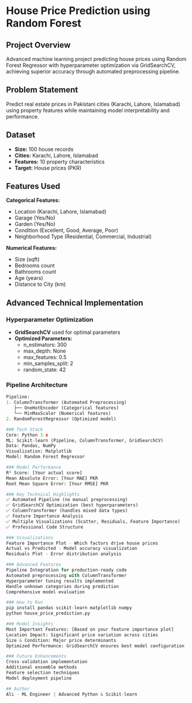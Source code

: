 # House Price Prediction using Random Forest

## Project Overview
Advanced machine learning project predicting house prices using Random Forest Regressor with hyperparameter optimization via GridSearchCV, achieving superior accuracy through automated preprocessing pipeline.

## Problem Statement
Predict real estate prices in Pakistani cities (Karachi, Lahore, Islamabad) using property features while maintaining model interpretability and performance.

## Dataset
- **Size:** 100 house records
- **Cities:** Karachi, Lahore, Islamabad
- **Features:** 10 property characteristics
- **Target:** House prices (PKR)

## Features Used
**Categorical Features:**
- Location (Karachi, Lahore, Islamabad)
- Garage (Yes/No)
- Garden (Yes/No)  
- Condition (Excellent, Good, Average, Poor)
- Neighborhood Type (Residential, Commercial, Industrial)

**Numerical Features:**
- Size (sqft)
- Bedrooms count
- Bathrooms count
- Age (years)
- Distance to City (km)

## Advanced Technical Implementation

### Hyperparameter Optimization
- **GridSearchCV** used for optimal parameters
- **Optimized Parameters:**
  - n_estimators: 300
  - max_depth: None
  - max_features: 0.5
  - min_samples_split: 2
  - random_state: 42

### Pipeline Architecture
```python
Pipeline:
1. ColumnTransformer (Automated Preprocessing)
   ├── OneHotEncoder (Categorical features)
   └── MinMaxScaler (Numerical features)
2. RandomForestRegressor (Optimized model)

### Tech Stack
Core: Python 3.x
ML: Scikit-learn (Pipeline, ColumnTransformer, GridSearchCV)
Data: Pandas, NumPy
Visualization: Matplotlib
Model: Random Forest Regressor

### Model Performance
R² Score: [Your actual score]
Mean Absolute Error: [Your MAE] PKR
Root Mean Square Error: [Your RMSE] PKR

### Key Technical Highlights
✅ Automated Pipeline (no manual preprocessing)
✅ GridSearchCV Optimization (best hyperparameters)
✅ ColumnTransformer (handles mixed data types)
✅ Feature Importance Analysis
✅ Multiple Visualizations (Scatter, Residuals, Feature Importance)
✅ Professional Code Structure

### Visualizations
Feature Importance Plot - Which factors drive house prices
Actual vs Predicted - Model accuracy visualization
Residuals Plot - Error distribution analysis

### Advanced Features
Pipeline Integration for production-ready code
Automated preprocessing with ColumnTransformer
Hyperparameter tuning results implemented
Handle unknown categories during prediction
Comprehensive model evaluation

### How to Run
pip install pandas scikit-learn matplotlib numpy
python house_price_prediction.py

### Model Insights
Most Important Features: [Based on your feature importance plot]
Location Impact: Significant price variation across cities
Size & Condition: Major price determinants
Optimized Performance: GridSearchCV ensures best model configuration

### Future Enhancements
Cross-validation implementation
Additional ensemble methods
Feature selection techniques
Model deployment pipeline

## Author
Ali - ML Engineer | Advanced Python & Scikit-learn
